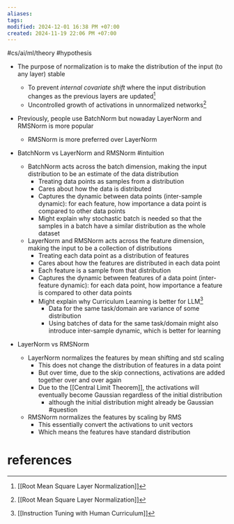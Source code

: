 ```yaml
---
aliases: 
tags: 
modified: 2024-12-01 16:38 PM +07:00
created: 2024-11-19 22:06 PM +07:00
---
```

#cs/ai/ml/theory #hypothesis

- The purpose of normalization is to make the distribution of the input (to any layer) stable
	- To prevent *internal covariate shift* where the input distribution changes as the previous layers are updated[^1]
	- Uncontrolled growth of activations in unnormalized networks[^1]

- Previously, people use BatchNorm but nowaday LayerNorm and RMSNorm is more popular
	- RMSNorm is more preferred over LayerNorm

- BatchNorm vs LayerNorm and RMSNorm #intuition 
	- BatchNorm acts across the batch dimension, making the input distribution to be an estimate of the data distribution
		- Treating data points as samples from a distribution
		- Cares about how the data is distributed
		- Captures the dynamic between data points (inter-sample dynamic): for each feature, how importance a data point is compared to other data points
		- Might explain why stochastic batch is needed so that the samples in a batch have a similar distribution as the whole dataset
	- LayerNorm and RMSNorm acts across the feature dimension, making the input to be a collection of distributions
		- Treating each data point as a distribution of features
		- Cares about how the features are distributed in each data point
		- Each feature is a sample from that distribution
		- Captures the dynamic between features of a data point (inter-feature dynamic): for each data point, how importance a feature is compared to other data points
		- Might explain why Curriculum Learning is better for LLM[^2]
			- Data for the same task/domain are variance of some distribution
			- Using batches of data for the same task/domain might also introduce inter-sample dynamic, which is better for learning

- LayerNorm vs RMSNorm
	- LayerNorm normalizes the features by mean shifting and std scaling
		- This does not change the distribution of features in a data point
		- But over time, due to the skip connections, activations are added together over and over again
		- Due to the [[Central Limit Theorem]], the activations will eventually become Gaussian regardless of the initial distribution
			- although the initial distribution might already be Gaussian #question
	- RMSNorm normalizes the features by scaling by RMS
		- This essentially convert the activations to unit vectors
		- Which means the features have standard distribution
# references
[^1]: [[Root Mean Square Layer Normalization]]
[^2]: [[Instruction Tuning with Human Curriculum]]